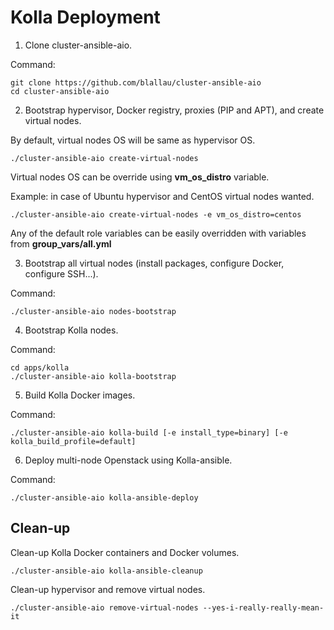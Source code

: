 Kolla Deployment
================

1. Clone cluster-ansible-aio.

Command:

    git clone https://github.com/blallau/cluster-ansible-aio
    cd cluster-ansible-aio

2. Bootstrap hypervisor, Docker registry, proxies (PIP and APT), and create
virtual nodes.

By default, virtual nodes OS will be same as hypervisor OS.

    ./cluster-ansible-aio create-virtual-nodes

Virtual nodes OS can be override using **vm_os_distro** variable.

Example: in case of Ubuntu hypervisor and CentOS virtual nodes wanted.

    ./cluster-ansible-aio create-virtual-nodes -e vm_os_distro=centos

Any of the default role variables can be easily overridden with variables from **group_vars/all.yml**

3. Bootstrap all virtual nodes (install packages, configure Docker,
configure SSH...).

Command:

    ./cluster-ansible-aio nodes-bootstrap

4. Bootstrap Kolla nodes.

Command:

    cd apps/kolla
    ./cluster-ansible-aio kolla-bootstrap

5. Build Kolla Docker images.

Command:

    ./cluster-ansible-aio kolla-build [-e install_type=binary] [-e kolla_build_profile=default]

6. Deploy multi-node Openstack using Kolla-ansible.

Command:

    ./cluster-ansible-aio kolla-ansible-deploy

Clean-up
--------

Clean-up Kolla Docker containers and Docker volumes.

    ./cluster-ansible-aio kolla-ansible-cleanup

Clean-up hypervisor and remove virtual nodes.

    ./cluster-ansible-aio remove-virtual-nodes --yes-i-really-really-mean-it
